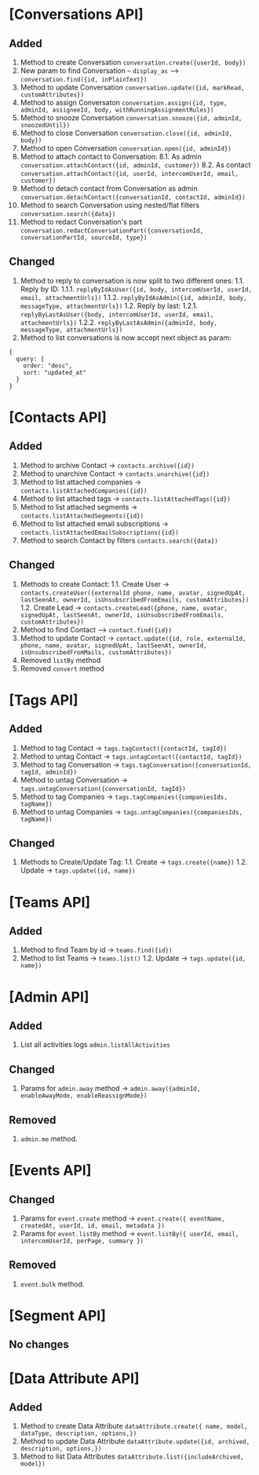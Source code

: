 # [Conversations API]

## Added

1. Method to create Conversation `conversation.create({userId, body})`
2. New param to find Conversation – `display_as` –> `conversation.find({id, inPlainText})`
3. Method to update Conversation `conversation.update({id, markRead, customAttributes})`
4. Method to assign Conversaton `conversation.assign({id, type, adminId, assigneeId, body, withRunningAssignmentRules})`
5. Method to snooze Conversation `conversation.snooze({id, adminId, snoozedUntil})`
6. Method to close Conversation `conversation.close({id, adminId, body})`
7. Method to open Conversation `conversation.open({id, adminId})`
8. Method to attach contact to Conversation:
   8.1. As admin `conversation.attachContact({id, adminId, customer})`
   8.2. As contact `conversation.attachContact({id, userId, intercomUserId, email, customer})`
9. Method to detach contact from Conversation as admin `conversation.detachContact({conversationId, contactId, adminId})`
10. Method to search Conversation using nested/flat filters `conversation.search({data})`
11. Method to redact Conversation's part `conversation.redactConversationPart({conversationId, conversationPartId, sourceId, type})`

## Changed

1. Method to reply to conversation is now split to two different ones:
   1.1. Reply by ID:
   1.1.1. `replyByIdAsUser({id, body, intercomUserId, userId, email, attachmentUrls})`
   1.1.2. `replyByIdAsAdmin({id, adminId, body, messageType, attachmentUrls})`
   1.2. Reply by last:
   1.2.1. `replyByLastAsUser({body, intercomUserId, userId, email, attachmentUrls})`
   1.2.2. `replyByLastAsAdmin({adminId, body, messageType, attachmentUrls})`
2. Method to list conversations is now accept next object as param:

```
{
  query: {
    order: "desc",
    sort: "updated_at"
  }
}
```

# [Contacts API]

## Added

1. Method to archive Contact -> `contacts.archive({id})`
2. Method to unarchive Contact -> `contacts.unarchive({id})`
3. Method to list attached companies -> `contacts.listAttachedCompanies({id})`
4. Method to list attached tags -> `contacts.listAttachedTags({id})`
5. Method to list attached segments -> `contacts.listAttachedSegments({id})`
6. Method to list attached email subscriptions -> `contacts.listAttachedEmailSubscriptions({id})`
7. Method to search Contact by filters `contacts.search({data})`

## Changed

1. Methods to create Contact:
   1.1. Create User -> `contacts.createUser({externalId phone, name, avatar, signedUpAt, lastSeenAt, ownerId, isUnsubscribedFromEmails, customAttributes})`
   1.2. Create Lead -> `contacts.createLead({phone, name, avatar, signedUpAt, lastSeenAt, ownerId, isUnsubscribedFromEmails, customAttributes})`
2. Method to find Contact –> `contact.find({id})`
3. Method to update Contact -> `contact.update({id, role, externalId, phone, name, avatar, signedUpAt, lastSeenAt, ownerId, isUnsubscribedFromMails, customAttributes})`
4. Removed `listBy` method
5. Removed `convert` method

# [Tags API]

## Added

1. Method to tag Contact -> `tags.tagContact({contactId, tagId})`
2. Method to untag Contact -> `tags.untagContact({contactId, tagId})`
3. Method to tag Conversation -> `tags.tagConversation({conversationId, tagId, adminId})`
4. Method to untag Conversation -> `tags.untagConversation({conversationId, tagId})`
5. Method to tag Companies -> `tags.tagCompanies({companiesIds, tagName})`
6. Method to untag Companies -> `tags.untagCompanies({companiesIds, tagName})`

## Changed

1. Methods to Create/Update Tag:
   1.1. Create -> `tags.create({name})`
   1.2. Update -> `tags.update({id, name})`

# [Teams API]

## Added

1. Method to find Team by id -> `teams.find({id})`
2. Method to list Teams -> `teams.list()`
   1.2. Update -> `tags.update({id, name})`

# [Admin API]

## Added

1. List all activities logs `admin.listAllActivities`

## Changed

1. Params for `admin.away` method -> `admin.away({adminId, enableAwayMode, enableReassignMode})`

## Removed

1. `admin.me` method.

# [Events API]

## Changed

1. Params for `event.create` method -> `event.create({ eventName, createdAt, userId, id, email, metadata })`
2. Params for `event.listBy` method -> `event.listBy({ userId, email, intercomUserId, perPage, summary })`

## Removed

1. `event.bulk` method.

# [Segment API]

## No changes

# [Data Attribute API]

## Added

1. Method to create Data Attribute `dataAttribute.create({ name, model, dataType, description, options,})`
2. Method to update Data Attribute `dataAttribute.update({id, archived, description, options,})`
3. Method to list Data Attributes `dataAttribute.list({includeArchived, model})`
